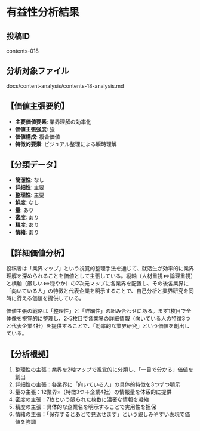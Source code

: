 # 有益性分析結果

## 投稿ID
contents-018

## 分析対象ファイル
docs/content-analysis/contents-18-analysis.md

## 【価値主張要約】
- **主要価値要素**: 業界理解の効率化
- **価値主張強度**: 強
- **価値構成**: 複合価値
- **特徴的要素**: ビジュアル整理による瞬時理解

## 【分類データ】
- **簡潔性**: なし
- **詳細性**: 主要
- **整理性**: 主要
- **鮮度**: なし
- **量**: あり
- **密度**: あり
- **精度**: あり
- **情緒**: あり

## 【詳細価値分析】
投稿者は「業界マップ」という視覚的整理手法を通じて、就活生が効率的に業界理解を深められることを価値として主張している。縦軸（人材重視⇔論理重視）と横軸（厳しい⇔穏やか）の2次元マップに各業界を配置し、その後各業界に「向いている人」の特徴と代表企業を明示することで、自己分析と業界研究を同時に行える価値を提供している。

価値主張の戦略は「整理性」と「詳細性」の組み合わせにある。まず1枚目で全体像を視覚的に整理し、2-5枚目で各業界の詳細情報（向いている人の特徴3つと代表企業4社）を提供することで、「効率的な業界研究」という価値を創出している。

## 【分析根拠】
1. 整理性の主張：業界を2軸マップで視覚的に分類し、「一目で分かる」価値を創出
2. 詳細性の主張：各業界に「向いている人」の具体的特徴を3つずつ明示
3. 量の主張：12業界×（特徴3つ＋企業4社）の情報量を体系的に提供
4. 密度の主張：7枚という限られた枚数に濃密な情報を凝縮
5. 精度の主張：具体的な企業名を明示することで実用性を担保
6. 情緒の主張：「保存するとあとで見返せます」という親しみやすい表現で価値を強調